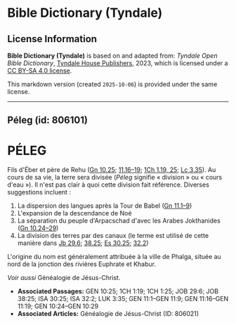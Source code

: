 # Bible Dictionary (Tyndale)

## License Information

**Bible Dictionary (Tyndale)** is based on and adapted from: _Tyndale Open Bible Dictionary_, [Tyndale House Publishers](https://tyndaleopenresources.com/), 2023, which is licensed under a [CC BY-SA 4.0 license](https://creativecommons.org/licenses/by-sa/4.0/legalcode.en).

This markdown version (created `2025-10-06`) is provided under the same license.



--------------------------------

## Péleg (id: 806101)

PÉLEG
=====

Fils d'Éber et père de Rehu ([Gn 10\.25](https://ref.ly/Gen10:25); [11\.16–19](https://ref.ly/Gen11:16-Gen11:19); [1Ch 1\.19, 25](https://ref.ly/1Chr1:19,1Chr1:25); [Lc 3\.35](https://ref.ly/Luke3:35)). Au cours de sa vie, la terre sera divisée (*Péleg* signifie « division » ou « cours d'eau »). Il n'est pas clair à quoi cette division fait référence. Diverses suggestions incluent :

1. La dispersion des langues après la Tour de Babel ([Gn 11\.1–9](https://ref.ly/Gen11:1-Gen11:9))
2. L'expansion de la descendance de Noé
3. La séparation du peuple d'Arpacschad d'avec les Arabes Jokthanides ([Gn 10\.24–29](https://ref.ly/Gen10:24-Gen10:29))
4. La division des terres par des canaux (le terme est utilisé de cette manière dans [Jb 29\.6](https://ref.ly/Job29:6); [38\.25](https://ref.ly/Job38:25); [Es 30\.25](https://ref.ly/Isa30:25); [32\.2](https://ref.ly/Isa32:2))

L'origine du nom est généralement attribuée à la ville de Phalga, située au nord de la jonction des rivières Euphrate et Khabur.

*Voir aussi* Généalogie de Jésus\-Christ.

* **Associated Passages:** GEN 10:25; 1CH 1:19; 1CH 1:25; JOB 29:6; JOB 38:25; ISA 30:25; ISA 32:2; LUK 3:35; GEN 11:1–GEN 11:9; GEN 11:16–GEN 11:19; GEN 10:24–GEN 10:29
* **Associated Articles:** Généalogie de Jésus-Christ (ID: 806021)

